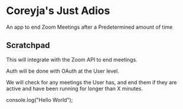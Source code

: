 # Coreyja's Just Adios

An app to end Zoom Meetings after a Predetermined amount of time

## Scratchpad

This will integrate with the Zoom API to end meetings.

Auth will be done with OAuth at the User level.

We will check for any meetings the User has, and end them if they are active and have been running for longer than X minutes.

console.log("Hello World");
